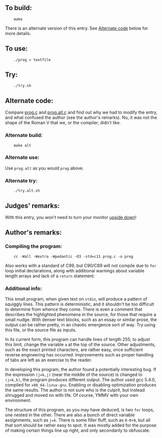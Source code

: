 ## To build:

``` <!---sh-->
    make
```

There is an alternate version of this entry. See [Alternate
code](#alternate-code) below for more details.


## To use:

``` <!---sh-->
    ./prog < textfile
```


## Try:

``` <!---sh-->
    ./try.sh
```


## Alternate code:

Compare [prog.c](%%REPO_URL%%/2018/anderson/prog.c) and [prog.alt.c](%%REPO_URL%%/2018/anderson/prog.alt.c) and find out why we had to
modify the entry, and what confused the author (see the author's remarks).  No,
it was not the shape of the Roman V that we, or the compiler, didn't like.


### Alternate build:

``` <!---sh-->
    make alt
```


### Alternate use:

Use `prog.alt` as you would `prog` above.


### Alternate try:

``` <!---sh-->
    ./try.alt.sh
```


## Judges' remarks:

With this entry, you won't need to turn your monitor [upside
down](http://en.wikipedia.org/wiki/River_%28typography%29)!


## Author's remarks:

### Compiling the program:

``` <!---sh-->
    cc -Wall -Wextra -Wpedantic -O3 -std=c11 prog.c -o prog
```

Also works with a standard of C99, but C90/C89 will not compile due to
`for` loop initial declarations, along with additional warnings about
variable length arrays and lack of a `return` statement.


### Additional info:

This small program, when given text on `stdin`, will produce a pattern of
squiggly lines. This pattern is deterministic, and it shouldn't be too
difficult to determine from whence they come. There is even a comment
that describes the highlighted phenomena in the source, for those that
require a small nudge. With denser text blocks, such as an essay or
similar prose, the output can be rather pretty, in an chaotic emergence
sort of way. Try using this file, or the source file as inputs.

In its current form, this program can handle lines of length 255; to
adjust this limit, change the variable `a` at the top of the source.
Other adjustments, such as the exact printed characters, are rather
easy, once sufficient reverse engineering has occurred. Improvements
such as proper handling of tabs are left as an exercise to the reader.

In developing this program, the author found a potentially interesting
bug. If the expression `(j=k,j)` (near the middle of the source) is
changed to `(j=k,k)`, the program produces different output. The author
used gcc 5.4.0, compiled for `x86_64-linux-gnu`. Enabling or
disabling optimization produces the same results. The author is not
sure who is the culprit, but instead shrugged and moved on with life.
Of course, YMMV with your own environment.

The structure of this program, as you may have deduced, is two `for`
loops, one nested in the other. There are also a bunch of direct
variable assignments, such as `j=k`. There is some filler fluff, such as
`0-0+0`, but all that sort should be rather easy to spot. It was mostly
added for the purpose of making certain things line up right, and only
secondarily to obfuscate.

<!--

    Copyright © 1984-2024 by Landon Curt Noll. All Rights Reserved.

    You are free to share and adapt this file under the terms of this license:

	Creative Commons Attribution-ShareAlike 4.0 International (CC BY-SA 4.0)

    For more information, see:

	https://creativecommons.org/licenses/by-sa/4.0/

-->
